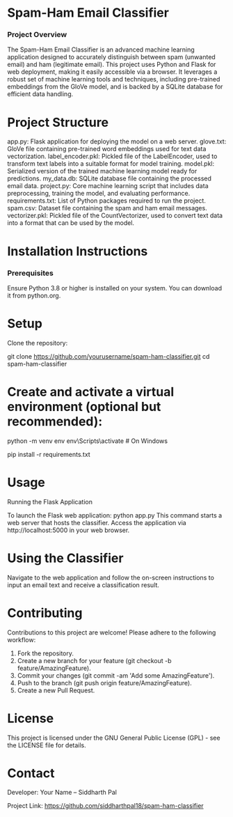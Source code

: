 # Spam-Ham Email Classifier
### Project Overview
 The Spam-Ham Email Classifier is an advanced machine learning application designed to accurately distinguish between spam (unwanted email) and ham (legitimate email). This project uses Python and Flask for web deployment, making it easily accessible via a browser. It leverages a robust set of machine learning tools and techniques, including pre-trained embeddings from the GloVe model, and is backed by a SQLite database for efficient data handling.

# Project Structure
 app.py: Flask application for deploying the model on a web server.
 glove.txt: GloVe file containing pre-trained word embeddings used for text data vectorization.
 label_encoder.pkl: Pickled file of the LabelEncoder, used to transform text labels into a suitable format for model training.
 model.pkl: Serialized version of the trained machine learning model ready for predictions.
 my_data.db: SQLite database file containing the processed email data.
 project.py: Core machine learning script that includes data preprocessing, training the model, and evaluating performance.
 requirements.txt: List of Python packages required to run the project.
 spam.csv: Dataset file containing the spam and ham email messages.
 vectorizer.pkl: Pickled file of the CountVectorizer, used to convert text data into a format that can be used by the model.


# Installation Instructions
### Prerequisites
Ensure Python 3.8 or higher is installed on your system. You can download it from python.org.

# Setup
Clone the repository:

git clone https://github.com/yourusername/spam-ham-classifier.git
cd spam-ham-classifier

# Create and activate a virtual environment (optional but recommended):

python -m venv env
env\Scripts\activate  # On Windows

pip install -r requirements.txt

# Usage
Running the Flask Application

To launch the Flask web application:
python app.py
This command starts a web server that hosts the classifier. Access the application via http://localhost:5000 in your web browser.

# Using the Classifier
Navigate to the web application and follow the on-screen instructions to input an email text and receive a classification result.

# Contributing
Contributions to this project are welcome! Please adhere to the following workflow:

1. Fork the repository.
2. Create a new branch for your feature (git checkout -b feature/AmazingFeature).
3. Commit your changes (git commit -am 'Add some AmazingFeature').
4. Push to the branch (git push origin feature/AmazingFeature).
5. Create a new Pull Request.
   
# License
This project is licensed under the GNU General Public License (GPL) - see the LICENSE file for details.

# Contact
Developer: Your Name – Siddharth Pal

Project Link: https://github.com/siddharthpal18/spam-ham-classifier
